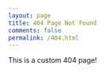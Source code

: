 ```yaml
---
layout: page
title: 404 Page Not Found
comments: false
permalink: /404.html
---
```


This is a custom 404 page!